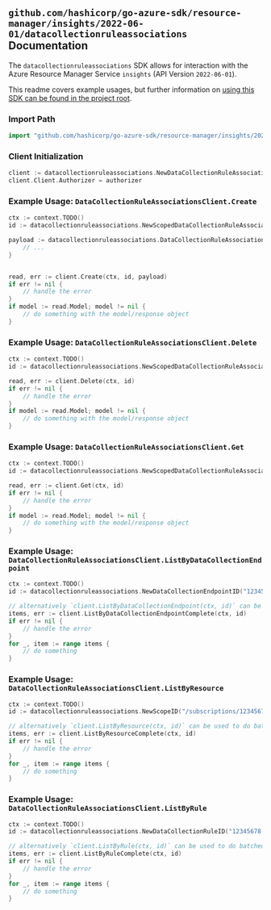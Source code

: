 
## `github.com/hashicorp/go-azure-sdk/resource-manager/insights/2022-06-01/datacollectionruleassociations` Documentation

The `datacollectionruleassociations` SDK allows for interaction with the Azure Resource Manager Service `insights` (API Version `2022-06-01`).

This readme covers example usages, but further information on [using this SDK can be found in the project root](https://github.com/hashicorp/go-azure-sdk/tree/main/docs).

### Import Path

```go
import "github.com/hashicorp/go-azure-sdk/resource-manager/insights/2022-06-01/datacollectionruleassociations"
```


### Client Initialization

```go
client := datacollectionruleassociations.NewDataCollectionRuleAssociationsClientWithBaseURI("https://management.azure.com")
client.Client.Authorizer = authorizer
```


### Example Usage: `DataCollectionRuleAssociationsClient.Create`

```go
ctx := context.TODO()
id := datacollectionruleassociations.NewScopedDataCollectionRuleAssociationID("/subscriptions/12345678-1234-9876-4563-123456789012/resourceGroups/some-resource-group", "dataCollectionRuleAssociationValue")

payload := datacollectionruleassociations.DataCollectionRuleAssociationProxyOnlyResource{
	// ...
}


read, err := client.Create(ctx, id, payload)
if err != nil {
	// handle the error
}
if model := read.Model; model != nil {
	// do something with the model/response object
}
```


### Example Usage: `DataCollectionRuleAssociationsClient.Delete`

```go
ctx := context.TODO()
id := datacollectionruleassociations.NewScopedDataCollectionRuleAssociationID("/subscriptions/12345678-1234-9876-4563-123456789012/resourceGroups/some-resource-group", "dataCollectionRuleAssociationValue")

read, err := client.Delete(ctx, id)
if err != nil {
	// handle the error
}
if model := read.Model; model != nil {
	// do something with the model/response object
}
```


### Example Usage: `DataCollectionRuleAssociationsClient.Get`

```go
ctx := context.TODO()
id := datacollectionruleassociations.NewScopedDataCollectionRuleAssociationID("/subscriptions/12345678-1234-9876-4563-123456789012/resourceGroups/some-resource-group", "dataCollectionRuleAssociationValue")

read, err := client.Get(ctx, id)
if err != nil {
	// handle the error
}
if model := read.Model; model != nil {
	// do something with the model/response object
}
```


### Example Usage: `DataCollectionRuleAssociationsClient.ListByDataCollectionEndpoint`

```go
ctx := context.TODO()
id := datacollectionruleassociations.NewDataCollectionEndpointID("12345678-1234-9876-4563-123456789012", "example-resource-group", "dataCollectionEndpointValue")

// alternatively `client.ListByDataCollectionEndpoint(ctx, id)` can be used to do batched pagination
items, err := client.ListByDataCollectionEndpointComplete(ctx, id)
if err != nil {
	// handle the error
}
for _, item := range items {
	// do something
}
```


### Example Usage: `DataCollectionRuleAssociationsClient.ListByResource`

```go
ctx := context.TODO()
id := datacollectionruleassociations.NewScopeID("/subscriptions/12345678-1234-9876-4563-123456789012/resourceGroups/some-resource-group")

// alternatively `client.ListByResource(ctx, id)` can be used to do batched pagination
items, err := client.ListByResourceComplete(ctx, id)
if err != nil {
	// handle the error
}
for _, item := range items {
	// do something
}
```


### Example Usage: `DataCollectionRuleAssociationsClient.ListByRule`

```go
ctx := context.TODO()
id := datacollectionruleassociations.NewDataCollectionRuleID("12345678-1234-9876-4563-123456789012", "example-resource-group", "dataCollectionRuleValue")

// alternatively `client.ListByRule(ctx, id)` can be used to do batched pagination
items, err := client.ListByRuleComplete(ctx, id)
if err != nil {
	// handle the error
}
for _, item := range items {
	// do something
}
```
